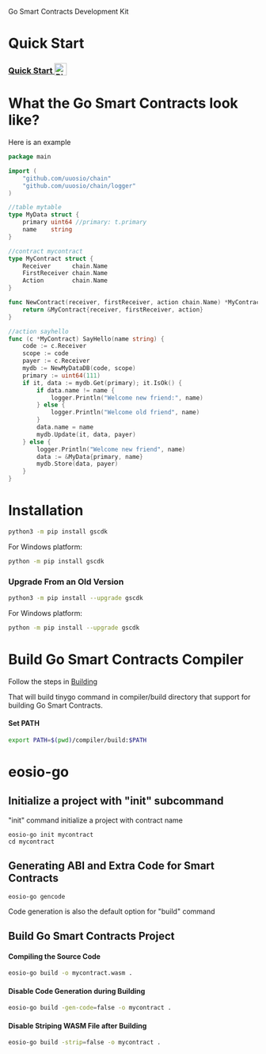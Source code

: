 Go Smart Contracts Development Kit

# Quick Start

<h3>
  <a
    target="_blank"
    href="https://mybinder.org/v2/gh/uuosio/uuosio.gscdk/main?filepath=quickstart/quickstart.ipynb"
  >
    Quick Start
    <img alt="Binder" valign="bottom" height="25px"
    src="https://mybinder.org/badge_logo.svg"
    />
  </a>
</h3>

# What the Go Smart Contracts look like?

Here is an example

```go
package main

import (
    "github.com/uuosio/chain"
    "github.com/uuosio/chain/logger"
)

//table mytable
type MyData struct {
    primary uint64 //primary: t.primary
    name    string
}

//contract mycontract
type MyContract struct {
    Receiver      chain.Name
    FirstReceiver chain.Name
    Action        chain.Name
}

func NewContract(receiver, firstReceiver, action chain.Name) *MyContract {
    return &MyContract{receiver, firstReceiver, action}
}

//action sayhello
func (c *MyContract) SayHello(name string) {
    code := c.Receiver
    scope := code
    payer := c.Receiver
    mydb := NewMyDataDB(code, scope)
    primary := uint64(111)
    if it, data := mydb.Get(primary); it.IsOk() {
        if data.name != name {
            logger.Println("Welcome new friend:", name)
        } else {
            logger.Println("Welcome old friend", name)
        }
        data.name = name
        mydb.Update(it, data, payer)
    } else {
        logger.Println("Welcome new friend", name)
        data := &MyData{primary, name}
        mydb.Store(data, payer)
    }
}
```


# Installation

```bash
python3 -m pip install gscdk
```

For Windows platform:

```bash
python -m pip install gscdk
```

### Upgrade From an Old Version

```bash
python3 -m pip install --upgrade gscdk
```

For Windows platform:

```bash
python -m pip install --upgrade gscdk
```

# Build Go Smart Contracts Compiler

Follow the steps in [Building](./BUILDING.md)

That will build tinygo command in compiler/build directory that support for building Go Smart Contracts.

#### Set PATH

```bash
export PATH=$(pwd)/compiler/build:$PATH
```

# eosio-go

## Initialize a project with "init" subcommand

"init" command initialize a project with contract name

```
eosio-go init mycontract
cd mycontract
```

## Generating ABI and Extra Code for Smart Contracts

```
eosio-go gencode
```

Code generation is also the default option for "build" command

## Build Go Smart Contracts Project

#### Compiling the Source Code

```bash
eosio-go build -o mycontract.wasm .
```

#### Disable Code Generation during Building

```bash
eosio-go build -gen-code=false -o mycontract .
```

#### Disable Striping WASM File after Building

```bash
eosio-go build -strip=false -o mycontract .
```

